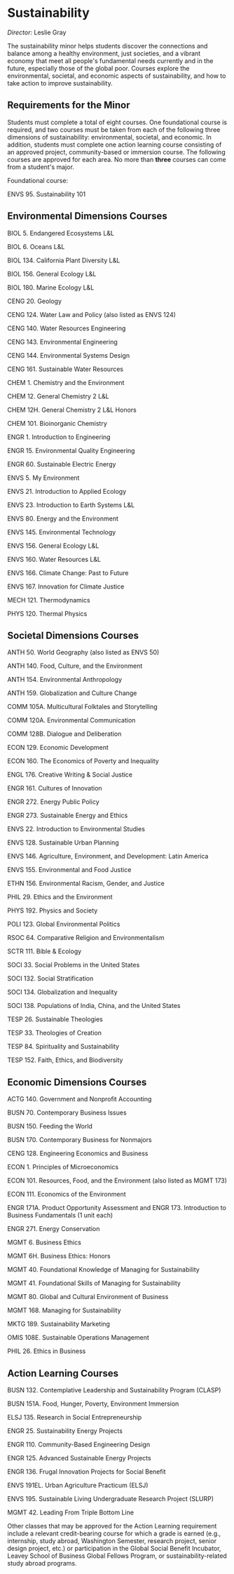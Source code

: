 Sustainability
==============

*Director:* Leslie Gray

The sustainability minor helps students discover the connections and balance among a healthy environment, just societies, and a vibrant economy that meet all people's fundamental needs currently and in the future, especially those of the global poor. Courses explore the environmental, societal, and economic aspects of sustainability, and how to take action to improve sustainability.

Requirements for the Minor
--------------------------

Students must complete a total of eight courses. One foundational course is required, and two courses must be taken from each of the following three dimensions of sustainability: environmental, societal, and economic. In addition, students must complete one action learning course consisting of an approved project, community-based or immersion course. The following courses are approved for each area. No more than **three** courses can come from a student's major.

Foundational course:

ENVS 95. Sustainability 101

Environmental Dimensions Courses
--------------------------------

BIOL 5. Endangered Ecosystems L&L

BIOL 6. Oceans L&L

BIOL 134. California Plant Diversity L&L

BIOL 156. General Ecology L&L

BIOL 180. Marine Ecology L&L

CENG 20. Geology

CENG 124. Water Law and Policy (also listed as ENVS 124)

CENG 140. Water Resources Engineering

CENG 143. Environmental Engineering

CENG 144. Environmental Systems Design

CENG 161. Sustainable Water Resources

CHEM 1. Chemistry and the Environment

CHEM 12. General Chemistry 2 L&L

CHEM 12H. General Chemistry 2 L&L Honors

CHEM 101. Bioinorganic Chemistry

ENGR 1. Introduction to Engineering

ENGR 15. Environmental Quality Engineering

ENGR 60. Sustainable Electric Energy

ENVS 5. My Environment

ENVS 21. Introduction to Applied Ecology

ENVS 23. Introduction to Earth Systems L&L

ENVS 80. Energy and the Environment

ENVS 145. Environmental Technology

ENVS 156. General Ecology L&L

ENVS 160. Water Resources L&L

ENVS 166. Climate Change: Past to Future

ENVS 167. Innovation for Climate Justice

MECH 121. Thermodynamics

PHYS 120. Thermal Physics

Societal Dimensions Courses
---------------------------

ANTH 50. World Geography (also listed as ENVS 50)

ANTH 140. Food, Culture, and the Environment

ANTH 154. Environmental Anthropology

ANTH 159. Globalization and Culture Change

COMM 105A. Multicultural Folktales and Storytelling

COMM 120A. Environmental Communication

COMM 128B. Dialogue and Deliberation

ECON 129. Economic Development

ECON 160. The Economics of Poverty and Inequality

ENGL 176. Creative Writing & Social Justice

ENGR 161. Cultures of Innovation

ENGR 272. Energy Public Policy

ENGR 273. Sustainable Energy and Ethics

ENVS 22. Introduction to Environmental Studies

ENVS 128. Sustainable Urban Planning

ENVS 146. Agriculture, Environment, and Development: Latin America

ENVS 155. Environmental and Food Justice

ETHN 156. Environmental Racism, Gender, and Justice

PHIL 29. Ethics and the Environment

PHYS 192. Physics and Society

POLI 123. Global Environmental Politics

RSOC 64. Comparative Religion and Environmentalism

SCTR 111. Bible & Ecology

SOCI 33. Social Problems in the United States

SOCI 132. Social Stratification

SOCI 134. Globalization and Inequality

SOCI 138. Populations of India, China, and the United States

TESP 26. Sustainable Theologies

TESP 33. Theologies of Creation

TESP 84. Spirituality and Sustainability

TESP 152. Faith, Ethics, and Biodiversity

Economic Dimensions Courses
---------------------------

ACTG 140. Government and Nonprofit Accounting

BUSN 70. Contemporary Business Issues

BUSN 150. Feeding the World

BUSN 170. Contemporary Business for Nonmajors

CENG 128. Engineering Economics and Business

ECON 1. Principles of Microeconomics

ECON 101. Resources, Food, and the Environment (also listed as MGMT 173)

ECON 111. Economics of the Environment

ENGR 171A. Product Opportunity Assessment and ENGR 173. Introduction to Business Fundamentals (1 unit each)

ENGR 271. Energy Conservation

MGMT 6. Business Ethics

MGMT 6H. Business Ethics: Honors

MGMT 40. Foundational Knowledge of Managing for Sustainability

MGMT 41. Foundational Skills of Managing for Sustainability

MGMT 80. Global and Cultural Environment of Business

MGMT 168. Managing for Sustainability

MKTG 189. Sustainability Marketing

OMIS 108E. Sustainable Operations Management

PHIL 26. Ethics in Business

Action Learning Courses
-----------------------

BUSN 132. Contemplative Leadership and Sustainability Program (CLASP)

BUSN 151A. Food, Hunger, Poverty, Environment Immersion

ELSJ 135. Research in Social Entrepreneurship

ENGR 25. Sustainability Energy Projects

ENGR 110. Community-Based Engineering Design

ENGR 125. Advanced Sustainable Energy Projects

ENGR 136. Frugal Innovation Projects for Social Benefit

ENVS 191EL. Urban Agriculture Practicum (ELSJ)

ENVS 195. Sustainable Living Undergraduate Research Project (SLURP)

MGMT 42. Leading From Triple Bottom Line

Other classes that may be approved for the Action Learning requirement include a relevant credit-bearing course for which a grade is earned (e.g., internship, study abroad, Washington Semester, research project, senior design project, etc.) or participation in the Global Social Benefit Incubator, Leavey School of Business Global Fellows Program, or sustainability-related study abroad programs.
